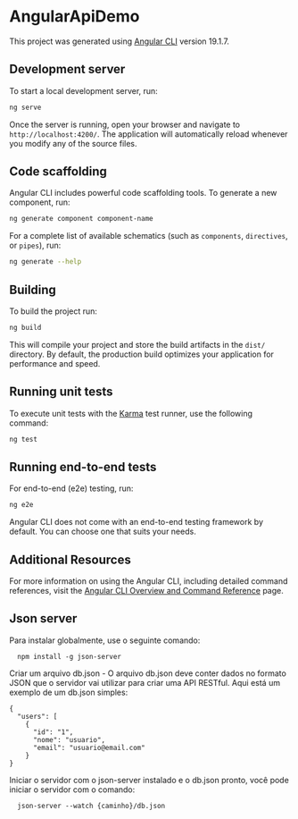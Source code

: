 # AngularApiDemo

This project was generated using [Angular CLI](https://github.com/angular/angular-cli) version 19.1.7.

## Development server

To start a local development server, run:

```bash
ng serve
```

Once the server is running, open your browser and navigate to `http://localhost:4200/`. The application will automatically reload whenever you modify any of the source files.

## Code scaffolding

Angular CLI includes powerful code scaffolding tools. To generate a new component, run:

```bash
ng generate component component-name
```

For a complete list of available schematics (such as `components`, `directives`, or `pipes`), run:

```bash
ng generate --help
```

## Building

To build the project run:

```bash
ng build
```

This will compile your project and store the build artifacts in the `dist/` directory. By default, the production build optimizes your application for performance and speed.

## Running unit tests

To execute unit tests with the [Karma](https://karma-runner.github.io) test runner, use the following command:

```bash
ng test
```

## Running end-to-end tests

For end-to-end (e2e) testing, run:

```bash
ng e2e
```

Angular CLI does not come with an end-to-end testing framework by default. You can choose one that suits your needs.

## Additional Resources

For more information on using the Angular CLI, including detailed command references, visit the [Angular CLI Overview and Command Reference](https://angular.dev/tools/cli) page.


## Json server

Para instalar globalmente, use o seguinte comando: 

```
  npm install -g json-server
```

Criar um arquivo db.json - O arquivo db.json deve conter dados no formato JSON que o servidor vai utilizar para criar uma API RESTful. Aqui está um exemplo de um db.json simples:

```
{
  "users": [
    {
      "id": "1",
      "nome": "usuario",
      "email": "usuario@email.com"
    }
}

```

Iniciar o servidor com o json-server instalado e o db.json pronto, você pode iniciar o servidor com o comando: 
```
  json-server --watch {caminho}/db.json
```

